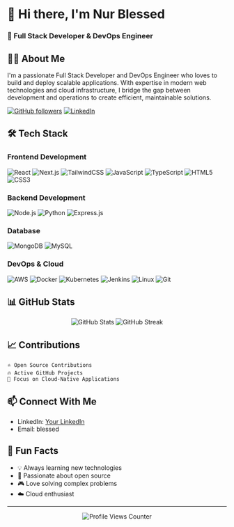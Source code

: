 # 👋 Hi there, I'm Nur Blessed

### 🚀 Full Stack Developer & DevOps Engineer


## 👨‍💻 About Me

I'm a passionate Full Stack Developer and DevOps Engineer who loves to build and deploy scalable applications. With expertise in modern web technologies and cloud infrastructure, I bridge the gap between development and operations to create efficient, maintainable solutions.

[![GitHub followers](https://img.shields.io/github/followers/BlessedNur?style=social)](https://github.com/BlessedNur)
[![LinkedIn](https://img.shields.io/badge/LinkedIn-Connect-blue)](https://linkedin.com/in/YOUR_LINKEDIN_USERNAME)

## 🛠️ Tech Stack

### Frontend Development
![React](https://img.shields.io/badge/React-20232A?style=for-the-badge&logo=react&logoColor=61DAFB)
![Next.js](https://img.shields.io/badge/Next.js-000000?style=for-the-badge&logo=next.js&logoColor=white)
![TailwindCSS](https://img.shields.io/badge/Tailwind_CSS-06B6D4?style=for-the-badge&logo=tailwind-css&logoColor=white)
![JavaScript](https://img.shields.io/badge/JavaScript-F7DF1E?style=for-the-badge&logo=javascript&logoColor=black)
![TypeScript](https://img.shields.io/badge/TypeScript-007ACC?style=for-the-badge&logo=typescript&logoColor=white)
![HTML5](https://img.shields.io/badge/HTML5-E34F26?style=for-the-badge&logo=html5&logoColor=white)
![CSS3](https://img.shields.io/badge/CSS3-1572B6?style=for-the-badge&logo=css3&logoColor=white)

### Backend Development
![Node.js](https://img.shields.io/badge/Node.js-339933?style=for-the-badge&logo=node.js&logoColor=white)
![Python](https://img.shields.io/badge/Python-3776AB?style=for-the-badge&logo=python&logoColor=white)
![Express.js](https://img.shields.io/badge/Express.js-000000?style=for-the-badge&logo=express&logoColor=white)

### Database
![MongoDB](https://img.shields.io/badge/MongoDB-47A248?style=for-the-badge&logo=mongodb&logoColor=white)
![MySQL](https://img.shields.io/badge/MySQL-4479A1?style=for-the-badge&logo=mysql&logoColor=white)

### DevOps & Cloud
![AWS](https://img.shields.io/badge/AWS-232F3E?style=for-the-badge&logo=amazon-aws&logoColor=white)
![Docker](https://img.shields.io/badge/Docker-2496ED?style=for-the-badge&logo=docker&logoColor=white)
![Kubernetes](https://img.shields.io/badge/Kubernetes-326CE5?style=for-the-badge&logo=kubernetes&logoColor=white)
![Jenkins](https://img.shields.io/badge/Jenkins-D24939?style=for-the-badge&logo=jenkins&logoColor=white)
![Linux](https://img.shields.io/badge/Linux-FCC624?style=for-the-badge&logo=linux&logoColor=black)
![Git](https://img.shields.io/badge/Git-F05032?style=for-the-badge&logo=git&logoColor=white)

## 📊 GitHub Stats

<div align="center">
  <img src="https://github-readme-stats.vercel.app/api?username=BlessedNur&show_icons=true&theme=radical" alt="GitHub Stats" />
  <img src="https://github-readme-streak-stats.herokuapp.com/?user=BlessedNur&theme=radical" alt="GitHub Streak" />
</div>

## 📈 Contributions

```text
⭐️ Open Source Contributions
🔥 Active GitHub Projects
🎯 Focus on Cloud-Native Applications
```

## 📫 Connect With Me

- LinkedIn: [Your LinkedIn](https://linkedin.com/in/blessed-nur-4787b12b2)
- Email: blessed

## 🎉 Fun Facts

- 💡 Always learning new technologies
- 🌱 Passionate about open source
- 🎮 Love solving complex problems
- ☁️ Cloud enthusiast

---
<p align="center">
  <img src="https://komarev.com/ghpvc/?username=BlessedNur&color=brightgreen" alt="Profile Views Counter">
</p>
